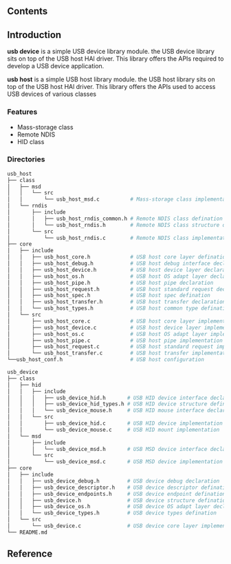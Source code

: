 ## Contents

## Introduction
**usb device** is a simple USB device library module. the USB device library sits on top of the USB host HAl driver. This library offers the APIs required to develop a USB device application.

**usb host** is a simple USB host library module. the USB host library sits on top of the USB host HAl driver. This library offers the APIs used to access USB devices of various classes

### Features
- Mass-storage class
- Remote NDIS
- HID class

### Directories

```sh
usb_host
├── class
│   ├── msd
│   │   └── src
│   │       └── usb_host_msd.c          # Mass-storage class implementation
│   └── rndis
│       ├── include
│       │   ├── usb_host_rndis_common.h # Remote NDIS class defination
│       │   └── usb_host_rndis.h        # Remote NDIS class structure defination
│       └── src
│           └── usb_host_rndis.c        # Remote NDIS class implementation
├── core
│   ├── include
│   │   ├── usb_host_core.h             # USB host core layer defination
│   │   ├── usb_host_debug.h            # USB host debug interface declaration
│   │   ├── usb_host_device.h           # USB host device layer declaration
│   │   ├── usb_host_os.h               # USB host OS adapt layer declaration
│   │   ├── usb_host_pipe.h             # USB host pipe declaration
│   │   ├── usb_host_request.h          # USB host standard request declaration
│   │   ├── usb_host_spec.h             # USB host spec defination
│   │   ├── usb_host_transfer.h         # USB host transfer declaration
│   │   └── usb_host_types.h            # USB host common type defination
│   └── src
│       ├── usb_host_core.c             # USB host core layer implementation
│       ├── usb_host_device.c           # USB host device layer implementation
│       ├── usb_host_os.c               # USB host OS adapt layer implementation
│       ├── usb_host_pipe.c             # USB host pipe implementation
│       ├── usb_host_request.c          # USB host standard request implementation
│       └── usb_host_transfer.c         # USB host transfer implementation
└──usb_host_conf.h                      # USB host configuration

usb_device
├── class
│   ├── hid
│   │   ├── include
│   │   │   ├── usb_device_hid.h       # USB HID device interface declaration
│   │   │   ├── usb_device_hid_types.h # USB HID device structure defination
│   │   │   └── usb_device_mouse.h     # USB HID mouse interface declaration
│   │   └── src
│   │       ├── usb_device_hid.c       # USB HID device implementation
│   │       └── usb_device_mouse.c     # USB HID mount implementation
│   └── msd
│       ├── include
│       │   └── usb_device_msd.h       # USB MSD device interface declaration
│       └── src
│           └── usb_device_msd.c       # USB MSD device implementation
├── core
│   ├── include
│   │   ├── usb_device_debug.h         # USB device debug declaration
│   │   ├── usb_device_descriptor.h    # USB device descriptor defination
│   │   ├── usb_device_endpoints.h     # USB device endpoint defination
│   │   ├── usb_device.h               # USB device structure defination
│   │   ├── usb_device_os.h            # USB device OS adapt layer declaration
│   │   └── usb_device_types.h         # USB device types defination
│   └── src
│       └── usb_device.c               # USB device core layer implementation
└── README.md

```

## Reference
